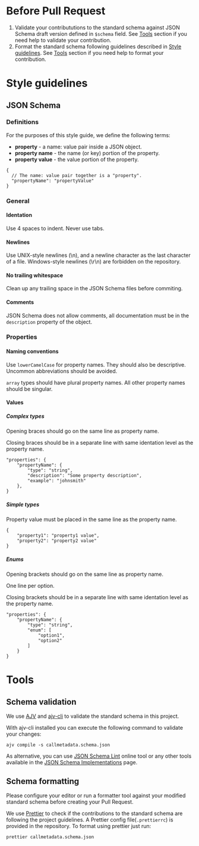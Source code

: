 # Before Pull Request

1. Validate your contribututions to the standard schema against JSON Schema draft version defined in `$schema` field. See [Tools](#schema-validation) section if you need help to validate your contribution.
2. Format the standard schema following guidelines described in [Style guidelines](#style-guidelines). See [Tools](#schema-formatting) section if you need help to format your contribution.

# Style guidelines

## JSON Schema

### Definitions

For the purposes of this style guide, we define the following terms:

* **property** - a name: value pair inside a JSON object.
* **property name** - the name (or key) portion of the property.
* **property value** - the value portion of the property.

```
{
  // The name: value pair together is a "property".
  "propertyName": "propertyValue"
}
```

### General

#### Identation

Use 4 spaces to indent. Never use tabs.

#### Newlines

Use UNIX-style newlines (\n), and a newline character as the last character of a file. Windows-style newlines (\r\n) are forbidden on the repository.

#### No trailing whitespace

Clean up any trailing space in the JSON Schema files before commiting.

#### Comments

JSON Schema does not allow comments, all documentation must be in the `description` property of the object.

### Properties

#### Naming conventions

Use `lowerCamelCase` for property names. They should also be descriptive. Uncommon abbreviations should be avoided.

`array` types should have plural property names. All other property names should be singular.

#### Values

##### Complex types

Opening braces should go on the same line as property name.

Closing braces should be in a separate line with same identation level as the property name.

```
"properties": {
    "propertyName": {
        "type": "string",
        "description": "Some property description",
        "example": "johnsmith"
    },
}
```

##### Simple types

Property value must be placed in the same line as the property name.

```
{
    "property1": "property1 value",
    "property2": "property2 value"
}
```

##### Enums

Opening brackets should go on the same line as property name.

One line per option.

Closing brackets should be in a separate line with same identation level as the property name.

```
"properties": {
    "propertyName": {
        "type": "string",
        "enum": [
            "option1",
            "option2"
        ]
    }
}
```

# Tools

## Schema validation

We use [AJV](https://ajv.js.org) and [ajv-cli](https://github.com/jessedc/ajv-cli) to validate the standard schema in this project.

With ajv-cli installed you can execute the following command to validate your changes:

```
ajv compile -s callmetadata.schema.json
```

As alternative, you can use [JSON Schema Lint](https://jsonschemalint.com/#/version/draft-07/markup/json) online tool or any other tools available in the [JSON Schema Implementations](https://json-schema.org/implementations.html#validators) page.

## Schema formatting

Please configure your editor or run a formatter tool against your modified standard schema before creating your Pull Request.

We use [Prettier](https://prettier.io/) to check if the contributions to the standard schema are following the project guidelines. A Prettier config file(`.prettierrc`) is provided in the repository.
To format using prettier just run:

```
prettier callmetadata.schema.json
```